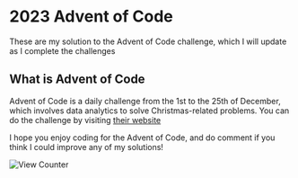 # 2023 Advent of Code
These are my solution to the Advent of Code challenge, which I will update as I complete the challenges
## What is Advent of Code
Advent of Code is a daily challenge from the 1st to the 25th of December, which involves data analytics to solve Christmas-related problems. You can do the challenge by visiting [their website](https://adventofcode.com)

I hope you enjoy coding for the Advent of Code, and do comment if you think I could improve any of my solutions!

![View Counter](https://view-counter.tobyhagan.com/?user=ShashCode2348/2023-Advent-of-Code)
